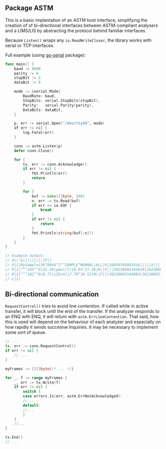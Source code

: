 ## Package ASTM

This is a basic implentation of an ASTM host interface, simplifying the creation of of bi-directional
interfaces between ASTM-compliant analysers and a LIMS/LIS by abstracting the protocol behind
familiar interfaces.

Because `Listen()` wraps any `io.ReadWriteCloser`, the library works with serial or TCP interfaces.

Full example (using [go-serial](https://github.com/bugst/go-serial) package):
```go
func main() {
	baud := 9600
	parity := 0
	stopBit := 2
	dataBit := 8

	mode := &serial.Mode{
		BaudRate: baud,
		StopBits: serial.StopBits(stopBit),
		Parity:   serial.Parity(parity),
		DataBits: dataBit,
	}

	p, err := serial.Open("/dev/ttyS0", mode)
	if err != nil {
		log.Fatal(err)
	}

	conn := astm.Listen(p)
	defer conn.Close()

	for {
		tx, err := conn.Acknowledge()
		if err != nil {
			fmt.Println(err)
			return
		}

		for {
			buf := make([]byte, 248)
			n, err := tx.Read(buf)
			if err == io.EOF {
				break
			}
			if err != nil {
				return
			}
			fmt.Println(string(buf[:n]))
		}
	}
}

// Example output:
// H|\^&||||||||||P||
// O|1|MySample|36^0044^2^^SAMPLE^NORMAL|ALL|R|20050705093416|||||X||||||||||||||O
// R|1|^^^245^^0|22.50|pmol/l|18.94^27.26|N||F|||20230602184928|20230602190748|
// R|3|^^^182^^0|8.71|uIU/ml|7.78^10.52|N||F|||20230602184804|20230602190624|
// L|1|
```

## Bi-directional communication

`RequestControl()` tries to avoid line contention. If called while in active transfer, it will block
until the end of the transfer. If the analyzer responds to an ENQ with ENQ, it will return with
`astm.ErrLineContention`. That said, how this is used will depend on the behaviour of each
analyzer and especially on how rapidly it sends succesive Inquiries. It may be necessary to implement
some sort of queue.

```go
// ...
tx, err := conn.RequestControl()
if err != nil {
    // ...
}

myFrames := [][]byte{/* ... */}

for _, f := range myFrames {
    _, err := tx.Write(f)
    if err != nil {
        switch {
        case errors.Is(err, astm.ErrNotAcknowledged):
        //...
        default:
        //...
        }
    }
    //...
}

tx.End()
// ...
```

